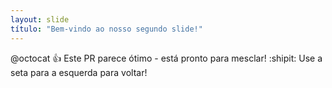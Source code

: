 ```yaml
---
layout: slide
título: "Bem-vindo ao nosso segundo slide!"
---
```

@octocat :+1: Este PR parece ótimo - está pronto para mesclar! :shipit:
Use a seta para a esquerda para voltar!
